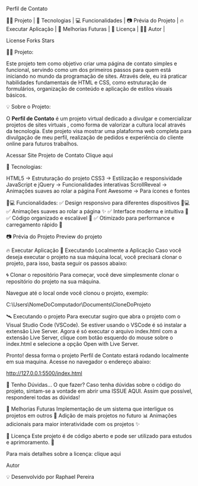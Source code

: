 Perfil de Contato

👨‍💻 Projeto   |    🚀 Tecnologias   |    💻 Funcionalidades   |    📷 Prévia do Projeto   |    🔥 Executar Aplicação   |    📌 Melhorias Futuras   |    📄 Licença   |    👨‍💻 Autor   |   

License Forks Stars

👨‍💻 Projeto:

Este projeto tem como objetivo criar uma página de contato simples e funcional, servindo como um dos primeiros passos para quem está iniciando no mundo da programação de sites. Através dele, eu irá praticar habilidades fundamentais de HTML e CSS, como estruturação de formulários, organização de conteúdo e aplicação de estilos visuais básicos.


💡 Sobre o Projeto:

O **Perfil de Contato** é um projeto virtual dedicado a divulgar e comercializar projetos de sites virtuais , como forma de valorizar a cultura local através da tecnologia. Este projeto visa mostrar uma plataforma web completa para divulgação de meu perfil, realização de pedidos e experiência do cliente online para futuros trabalhos.

Acessar Site Projeto de Contato Clique aqui


🚀 Tecnologias:
    

HTML5 → Estruturação do projeto
CSS3 → Estilização e responsividade
JavaScript e jQuery → Funcionalidades interativas
ScrollReveal → Animações suaves ao rolar a página
Font Awesome → Para ícones e fontes

🧩💻 Funcionalidades:
✅ Design responsivo para diferentes dispositivos 📱💻
✅ Animações suaves ao rolar a página ✨
✅ Interface moderna e intuitiva 🎨
✅ Código organizado e escalável 🔧
✅ Otimizado para performance e carregamento rápido 🚀


📷 Prévia do Projeto
Preview do projeto


🔥 Executar Aplicação
🎇 Executando Localmente a Aplicação
Caso você deseja executar o projeto na sua máquina local, você precisará clonar o projeto, para isso, basta seguir os passos abaixo:

🌀 Clonar o repositório
Para começar, você deve simplesmente clonar o repositório do projeto na sua máquina.

Navegue até o local onde você clonou o projeto, exemplo:

C:\Users\NomeDoComputador\Documents\CloneDoProjeto

🛰️ Executando o projeto
Para executar sugiro que abra o projeto com o Visual Studio Code (VSCode). Se estiver usando o VSCode é só instalar a extensão Live Server. Agora é só executar o arquivo index.html com a extensão Live Server, clique com botão esquerdo do mouse sobre o index.html e selecione a opção Open with Live Server.

Pronto! dessa forma o projeto Perfil de Contato estará rodando localmente em sua maquina. Acesse no navegador o endereço abaixo:

http://127.0.0.1:5500/index.html

🚩 Tenho Dúvidas... O que fazer?
Caso tenha dúvidas sobre o código do projeto, sintam-se a vontade em abrir uma ISSUE AQUI. Assim que possível, responderei todas as dúvidas!


📌 Melhorias Futuras
Implementação de um sistema que interligue os projetos em outros 🛒
Adição de mais projetos no futuro 📊
Animações adicionais para maior interatividade com os projetos ✨

📄 Licença
Este projeto é de código aberto e pode ser utilizado para estudos e aprimoramento. 📜

Para mais detalhes sobre a licença: clique aqui


Autor

💡 Desenvolvido por Raphael Pereira
